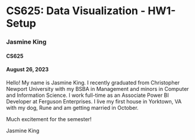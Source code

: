 # CS625: Data Visualization - HW1-Setup

<h3>Jasmine King</h3>
<h4>CS625</h4>
<h4>August 26, 2023</h4>

Hello! My name is Jasmine King. I recently graduated from Christopher Newport University with my BSBA in Management and minors in Computer and Information Science. I work full-time as an Associate Power BI Developer at Ferguson Enterprises. I live my first house in Yorktown, VA with my dog, Rune and am getting married in October.

Much excitement for the semester!

Jasmine King
